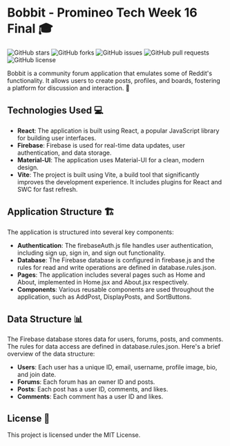 # Bobbit - Promineo Tech Week 16 Final 🎓

![GitHub stars](https://img.shields.io/github/stars/WilkBob/Bobbit?style=social)
![GitHub forks](https://img.shields.io/github/forks/WilkBob/Bobbit?style=social)
![GitHub issues](https://img.shields.io/github/issues/WilkBob/Bobbit)
![GitHub pull requests](https://img.shields.io/github/issues-pr/WilkBob/Bobbit)
![GitHub license](https://img.shields.io/github/license/WilkBob/Bobbit)

Bobbit is a community forum application that emulates some of Reddit's functionality. It allows users to create posts, profiles, and boards, fostering a platform for discussion and interaction. 📝

## Technologies Used 💻

- **React**: The application is built using React, a popular JavaScript library for building user interfaces.
- **Firebase**: Firebase is used for real-time data updates, user authentication, and data storage.
- **Material-UI**: The application uses Material-UI for a clean, modern design.
- **Vite**: The project is built using Vite, a build tool that significantly improves the development experience. It includes plugins for React and SWC for fast refresh.

## Application Structure 🏗️

The application is structured into several key components:

- **Authentication**: The firebaseAuth.js file handles user authentication, including sign up, sign in, and sign out functionality.
- **Database**: The Firebase database is configured in firebase.js and the rules for read and write operations are defined in database.rules.json.
- **Pages**: The application includes several pages such as Home and About, implemented in Home.jsx and About.jsx respectively.
- **Components**: Various reusable components are used throughout the application, such as AddPost, DisplayPosts, and SortButtons.

## Data Structure 📊

The Firebase database stores data for users, forums, posts, and comments. The rules for data access are defined in database.rules.json. Here's a brief overview of the data structure:

- **Users**: Each user has a unique ID, email, username, profile image, bio, and join date.
- **Forums**: Each forum has an owner ID and posts.
- **Posts**: Each post has a user ID, comments, and likes.
- **Comments**: Each comment has a user ID and likes.


## License 📄

This project is licensed under the MIT License.